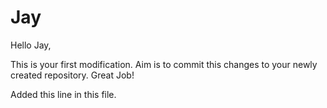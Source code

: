 # Jay

Hello Jay,

This is your first modification.
Aim is to commit this changes to your newly created repository.
Great Job!

Added this line in this file.
